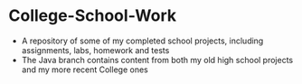 # College-School-Work
 - A repository of some of my completed school projects, including assignments, labs, homework and tests
 - The Java branch contains content from both my old high school projects and my more recent College ones

